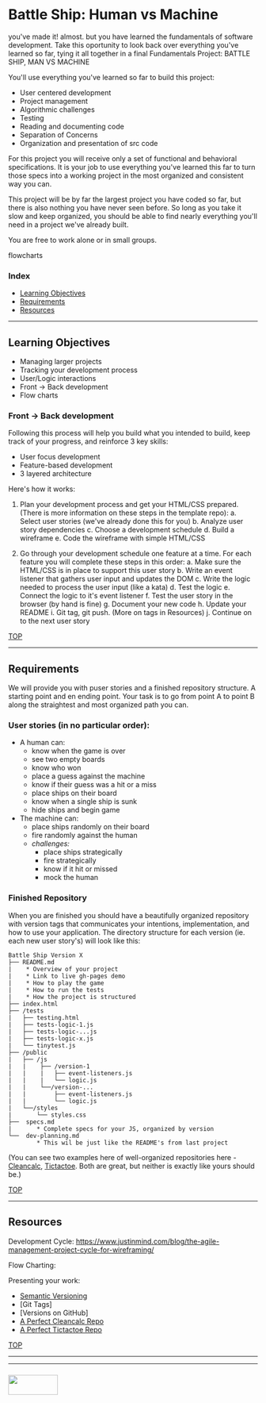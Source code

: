 # Battle Ship: Human vs Machine

you've made it!  almost.  but you have learned the fundamentals of software development.  Take this oportunity to look back over everything you've learned so far, tying it all together in a final Fundamentals Project:  BATTLE SHIP, MAN VS MACHINE

You'll use everything you've learned so far to build this project:
* User centered development 
* Project management
* Algorithmic challenges
* Testing
* Reading and documenting code
* Separation of Concerns
* Organization and presentation of src code

For this project you will receive only a set of functional and behavioral specifications.  It is your job to use everything you've learned this far to turn those specs into a working project in the most organized and consistent way you can.  

This project will be by far the largest project you have coded so far, but there is also nothing you have never seen before.  So long as you take it slow and keep organized, you should be able to find nearly everything you'll need in a project we've already built.

You are free to work alone or in small groups.

flowcharts

### Index
* [Learning Objectives](#learning-objectives)
* [Requirements](#requirements)
* [Resources](#resources)

---

## Learning Objectives

* Managing larger projects
* Tracking your development process
* User/Logic interactions
* Front -> Back development
* Flow charts

### Front -> Back development

Following this process will help you build what you intended to build, keep track of your progress, and reinforce 3 key skills:
* User focus development
* Feature-based development
* 3 layered architecture

Here's how it works:
1. Plan your development process and get your HTML/CSS prepared. (There is more information on these steps in the template repo):
    a. Select user stories (we've already done this for you)
    b. Analyze user story dependencies
    c. Choose a development schedule
    d. Build a wireframe
    e. Code the wireframe with simple HTML/CSS

2. Go through your development schedule one feature at a time.  For each feature you will complete these steps in this order:
    a. Make sure the HTML/CSS is in place to support this user story
    b. Write an event listener that gathers user input and updates the DOM
    c. Write the logic needed to process the user input (like a kata)
    d. Test the logic
    e. Connect the logic to it's event listener
    f. Test the user story in the browser (by hand is fine)
    g. Document your new code
    h. Update your README
    i. Git tag, git push. (More on tags in Resources)
    j. Continue on to the next user story 



[TOP](#index)

---

## Requirements

We will provide you with puser stories and a finished repository structure.  A starting point and en ending point.  Your task is to go from point A to point B along the straightest and most organized path you can.


### User stories (in no particular order):
* A human can:
    * know when the game is over
    * see two empty boards
    * know who won
    * place a guess against the machine
    * know if their guess was a hit or a miss
    * place ships on their board
    * know when a single ship is sunk
    * hide ships and begin game
* The machine can:
    * place ships randomly on their board
    * fire randomly against the human
    * _challenges:_
        * place ships strategically
        * fire strategically
        * know if it hit or missed
        * mock the human
        




### Finished Repository

When you are finished you should have a beautifully organized repository with version tags that communicates your intentions, implementation, and how to use your application.  The directory structure for each version (ie. each new user story's) will look like this:
```
Battle Ship Version X
├── README.md
|    * Overview of your project
|    * Link to live gh-pages demo
|    * How to play the game
|    * How to run the tests
|    * How the project is structured
├── index.html
├── /tests
|   ├── testing.html
|   ├── tests-logic-1.js
|   ├── tests-logic-...js
|   ├── tests-logic-x.js
|   └── tinytest.js
├── /public
|   ├── /js
|   |    ├── /version-1
|   |    |   ├── event-listeners.js
|   |    |   └── logic.js
|   |    └──/version-...
|   |        ├── event-listeners.js
|   |        └── logic.js
|   └──/styles
|       └── styles.css
├──  specs.md
|       * Complete specs for your JS, organized by version
└──  dev-planning.md
        * This wil be just like the README's from last project
```

(You can see two examples here of well-organized repositories here - [Cleancalc](https://github.com/radovandelic/cleancalc), [Tictactoe](https://github.com/elewa-student/tic-tac-toe/tree/master). Both are great, but neither is exactly like yours should be.)

[TOP](#index)

---

## Resources

Development Cycle:
https://www.justinmind.com/blog/the-agile-management-project-cycle-for-wireframing/

Flow Charting:

Presenting your work:
* [Semantic Versioning](https://semver.org)
* [Git Tags]
* [Versions on GitHub]
* [A Perfect Cleancalc Repo](https://github.com/radovandelic/cleancalc)
* [A Perfect Tictactoe Repo](https://github.com/elewa-student/tic-tac-toe/tree/master)



[TOP](#index)

___
___
### <a href="http://elewa.education/blog" target="_blank"><img src="https://user-images.githubusercontent.com/18554853/34921062-506450ae-f97d-11e7-875f-6feeb26ad72d.png" width="100" height="40"/></a>

